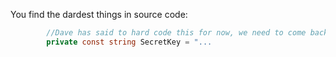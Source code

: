 You find the dardest things in source code:

```C#
        //Dave has said to hard code this for now, we need to come back and think harder about this when we get a chance.
        private const string SecretKey = "...
```
